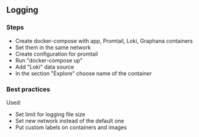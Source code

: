 ## Logging

### Steps
- Create docker-compose with app, Promtail, Loki, Graphana containers
- Set them in the same network
- Create configuration for promtail
- Run "docker-compose up"
- Add "Loki" data source
- In the section "Explore" choose name of the container

### Best practices
Used:
- Set limit for logging file size
- Set new network instead of the default one
- Put custom labels on containers and images
